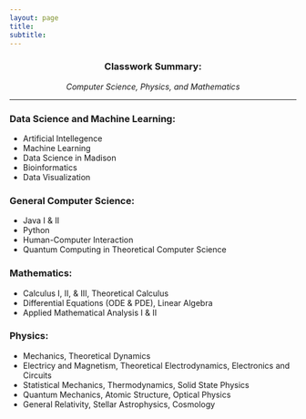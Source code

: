 ```yaml
---
layout: page
title:
subtitle:  
---
```


<center>
<h3> Classwork Summary: </h3>
  <em> Computer Science, Physics, and Mathematics </em> 
  </center>
<hr />
  

<div> <p>
<h3> Data Science and Machine Learning: </h3>

 <ul>
   
   <li> Artificial Intellegence </li>
   
   <li> Machine Learning </li>
   
   <li> Data Science in Madison </li>
   
   <li> Bioinformatics </li>
   
   <li> Data Visualization </li>
   
</ul> </p>


<div>
  
  <p>
  <h3> General Computer Science: </h3>

 <ul>
   
   <li>   Java I & II </li>
   
   <li>   Python </li>
   
   <li>   Human-Computer Interaction </li>
   
   <li>   Quantum Computing in Theoretical Computer Science</li>
   
</ul> </p>


<div>
  
  <p>
  <h3> Mathematics: </h3>

 <ul>
   
  <li>  Calculus I, II, & III, Theoretical Calculus </li>
   
  <li>   Differential Equations (ODE & PDE), Linear Algebra </li>
   
  <li>   Applied Mathematical Analysis I & II </li>
  
</ul> </p>



<div>
  
  <p>
  <h3> Physics: </h3>

 <ul>
   
   <li>   Mechanics, Theoretical Dynamics </li>
   
   <li>   Electricy and Magnetism, Theoretical Electrodynamics, Electronics and Circuits </li>
   
   <li>   Statistical Mechanics, Thermodynamics, Solid State Physics </li>
   
   <li>   Quantum Mechanics, Atomic Structure, Optical Physics</li>
   
   <li>   General Relativity, Stellar Astrophysics, Cosmology </li>
   
</ul> </p>


